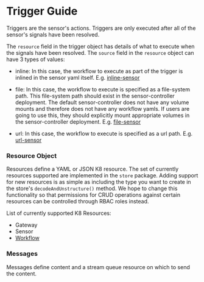 # Trigger Guide
Triggers are the sensor's actions. Triggers are only executed after all of the sensor's signals have been resolved.

The `resource` field in the trigger object has details of what to execute when the signals have been resolved. The `source` field in the `resource` object can have 3 types of values:

- inline:
In this case, the workflow to execute as part of the trigger is inlined in the sensor yaml itself. E.g. [inline-sensor](https://github.com/argoproj/argo-events/blob/master/examples/sensors/inline-sensor.yaml)

- file:
In this case, the workflow to execute is specified as a file-system path. This file-system path should exist in the sensor-controller deployment. The default sensor-controller does not have any volume mounts and therefore does not have any workflow yamls. If users are going to use this, they should explicitly mount appropriate volumes in the sensor-controller deployment. E.g. [file-sensor](https://github.com/argoproj/argo-events/blob/master/examples/sensors/file-sensor.yaml)

- url:
In this case, the workflow to execute is specified as a url path. E.g. [url-sensor](https://github.com/argoproj/argo-events/blob/master/examples/sensors/url-sensor.yaml)


### Resource Object
Resources define a YAML or JSON K8 resource. The set of currently resources supported are implemented in the `store` package. Adding support for new resources is as simple as including the type you want to create in the store's `decodeAndUnstructure()` method. We hope to change this functionality so that permissions for CRUD operations against certain resources can be controlled through RBAC roles instead.

List of currently supported K8 Resources:
- Gateway
- Sensor
- [Workflow](https://github.com/argoproj/argo)

### Messages
Messages define content and a stream queue resource on which to send the content. 